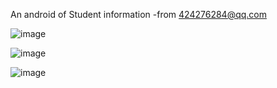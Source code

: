 ﻿An android of Student information 
   -from 424276284@qq.com

 ![image](https://github.com/KIRAyeetar/Student/raw/master/Create.png)


 ![image](https://github.com/KIRAyeetar/Student/raw/master/Main.png)



 ![image](https://github.com/KIRAyeetar/Student/raw/master/Inerface.png)
